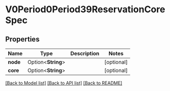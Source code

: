 # V0Period0Period39ReservationCoreSpec

## Properties

Name | Type | Description | Notes
------------ | ------------- | ------------- | -------------
**node** | Option<**String**> |  | [optional]
**core** | Option<**String**> |  | [optional]

[[Back to Model list]](../README.md#documentation-for-models) [[Back to API list]](../README.md#documentation-for-api-endpoints) [[Back to README]](../README.md)


